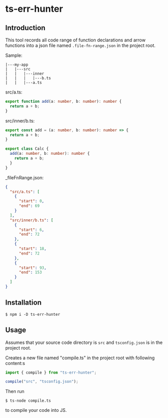 # ts-err-hunter

## Introduction

This tool records all code range of function declarations and arrow functions into a json file named `.file-fn-range.json` in the project root.

Sample: 

```
|---my-app
|   |---src
|   |   |---inner
|   |   |   |---b.ts
|   |   |---a.ts
```

src/a.ts:
```typescript
export function add(a: number, b: number): number {
  return a + b;
}
```

src/inner/b.ts:
```typescript
export const add = (a: number, b: number): number => {
  return a + b;
}

export class Calc {
  add(a: number, b: number): number {
    return a + b;
  }
}
```

_fileFnRange.json:
```json
{
  "src/a.ts": [
    {
      "start": 0,
      "end": 69
    }
  ],
  "src/inner/b.ts": [
    {
      "start": 6,
      "end": 72
    },
    {
      "start": 18,
      "end": 72
    },
    {
      "start": 93,
      "end": 153
    }
  ]
}
```

## Installation

```shell script
$ npm i -D ts-err-hunter
```

## Usage

Assumes that your source code directory is `src` and `tsconfig.json` is in the project root.

Creates a new file named "compile.ts" in the project root with following content:s

```typescript
import { compile } from "ts-err-hunter";

compile("src", "tsconfig.json");
```

Then run

```shell script
$ ts-node compile.ts
```

to compile your code into JS.